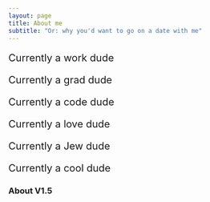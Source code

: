 ```yaml
---
layout: page
title: About me
subtitle: "Or: why you'd want to go on a date with me"
---
```



<div class="row">
    <span style="font-size: 20px;">
        <p><div class="col-sm-1 col-xs-1"><span class="fa fa-briefcase" style="font-size: 1.2em;"></span></div>
        <div class="col-sm-offset-1 col-xs-offset-2">
        Currently a work dude
        </div></p>
        <p><div class="col-sm-1 col-xs-1"><span class="fa fa-graduation-cap" style="font-size: 1.2em;"></span></div>
        <div class="col-sm-offset-1 col-xs-offset-2">
        Currently a grad dude
        </div></p>
        <p><div class="col-sm-1 col-xs-1"><span class="fa fa-code" style="font-size: 1.2em;"></span></div>
        <div class="col-sm-offset-1 col-xs-offset-2">
        Currently a code dude
        </div></p>
        <p><div class="col-sm-1 col-xs-1"><span class="fa fa-heart" style="font-size: 1.2em;"></span></div>
        <div class="col-sm-offset-1 col-xs-offset-2">
        Currently a love dude
        </div></p>
        <p><div class="col-sm-1 col-xs-1"><span class="fa fa-star-of-david" style="font-size: 1.2em;"></span></div>
        <div class="col-sm-offset-1 col-xs-offset-2">
        Currently a Jew dude
        </div></p>
        <p><div class="col-sm-1 col-xs-1"><span class="fa fa-globe about-icon" style="font-size: 1.2em;"></span></div>
        <div class="col-sm-offset-1 col-xs-offset-2">
        Currently a cool dude
        </div></p>
    </span>
</div>

### About V1.5